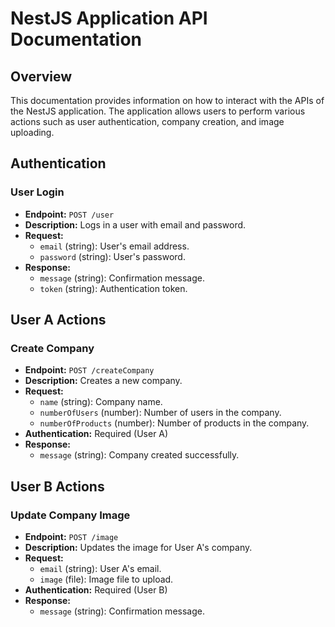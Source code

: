 # NestJS Application API Documentation

## Overview

This documentation provides information on how to interact with the APIs of the NestJS application. The application allows users to perform various actions such as user authentication, company creation, and image uploading.

## Authentication

### User Login
- **Endpoint:** `POST /user`
- **Description:** Logs in a user with email and password.
- **Request:**
  - `email` (string): User's email address.
  - `password` (string): User's password.
- **Response:**
  - `message` (string): Confirmation message.
  - `token` (string): Authentication token.

## User A Actions

### Create Company
- **Endpoint:** `POST /createCompany`
- **Description:** Creates a new company.
- **Request:**
  - `name` (string): Company name.
  - `numberOfUsers` (number): Number of users in the company.
  - `numberOfProducts` (number): Number of products in the company.
- **Authentication:** Required (User A)
- **Response:**
  - `message` (string): Company created successfully.

## User B Actions

### Update Company Image
- **Endpoint:** `POST /image`
- **Description:** Updates the image for User A's company.
- **Request:**
  - `email` (string): User A's email.
  - `image` (file): Image file to upload.
- **Authentication:** Required (User B)
- **Response:**
  - `message` (string): Confirmation message.

